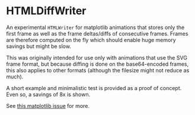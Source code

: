 # HTMLDiffWriter

An experimental `HTMLWriter` for matplotlib animations that stores only the first frame as well as the frame 
deltas/diffs of consecutive frames. Frames are therefore computed on the fly which should enable huge memory savings 
but might be slow. 

This was originally intended for use only with animations that use the SVG frame format, but because diffing is done 
on the base64-encoded frames, this also applies to other formats (although the filesize might not reduce as much).

A short example and minimalistic test is provided as a proof of concept. Even so, a savings of 8x is shown. 

See [this matplotlib issue](https://github.com/matplotlib/matplotlib/issues/19694) for more.
